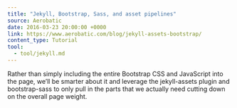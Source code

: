 ```yaml
---
title: "Jekyll, Bootstrap, Sass, and asset pipelines"
source: Aerobatic
date: 2016-03-23 20:00:00 +0000
link: https://www.aerobatic.com/blog/jekyll-assets-bootstrap/
content_type: Tutorial
tool:
  - tool/jekyll.md
---
```

Rather than simply including the entire Bootstrap CSS and JavaScript into the page, we’ll be smarter about it and leverage the jekyll-assets plugin and bootstrap-sass to only pull in the parts that we actually need cutting down on the overall page weight.






